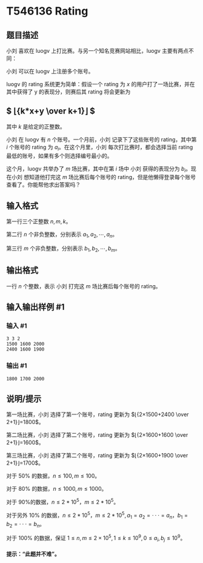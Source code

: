 # T546136 Rating

## 题目描述

小刘 喜欢在 luogv 上打比赛。与另一个知名竞赛网站相比，luogv 主要有两点不同：

小刘 可以在 luogv 上注册多个账号。

luogv 的 rating 系统更为简单：假设一个 rating 为 $x$ 的用户打了一场比赛，并在其中获得了 y 的表现分，则赛后其 rating 将会更新为
## $ ⌊{k*x+y \over k+1}⌋ $ 
其中 $k$ 是给定的正整数。

小刘 在 luogv 有 $n$ 个账号。一个月前，小刘 记录下了这些账号的 rating，其中第 $i$ 个账号的 rating 为 $a_i$。在这个月里，小刘 每次打比赛时，都会选择当前 rating 最低的账号，如果有多个则选择编号最小的。

这个月，luogv 共举办了 $m$ 场比赛，其中在第 $i$ 场中 小刘 获得的表现分为 $b_i$。现在小刘 想知道他打完这 $m$ 场比赛后每个账号的 rating，但是他懒得登录每个账号查看了。你能帮他求出答案吗？

## 输入格式

第一行三个正整数 $n,m,k$。

第二行 $n$ 个非负整数，分别表示 $a_1,a_2,⋯,a_n$。

第三行 $m$ 个非负整数，分别表示 $b_1,b_2,⋯,b_m$。

## 输出格式

一行 $n$ 个整数，表示 小刘 打完这 $m$ 场比赛后每个账号的 rating。

## 输入输出样例 #1

### 输入 #1

```
3 3 2
1500 1600 2000
2400 1600 1900
```

### 输出 #1

```
1800 1700 2000
```

## 说明/提示

第一场比赛，小刘 选择了第一个账号，rating 更新为 $⌊{2×1500+2400 \over 2+1}⌋=1800$。

第二场比赛，小刘  选择了第二个账号，rating 更新为 $⌊{2×1600+1600 \over 2+1}⌋=1600$。

第三场比赛，小刘 选择了第二个账号，rating 更新为 $⌊{2×1600+1900 \over 2+1}⌋=1700$。

对于 $50\%$ 的数据，$n≤100,m≤100$。

对于 $80\%$ 的数据，$n≤1000,m≤1000$。

对于 $90\%$的数据，$n≤2*10^5，m≤2*10^5$。

对于另外 $10\%$ 的数据，$n≤2*10^5，m≤2*10^5,a_1=a_2=···=a_n，b_1=b_2=···=b_n$。

对于 $100\%$ 的数据，保证 $1≤n,m≤2×10^5,1≤k≤10^9,0≤a_i,b_j≤10^9$。

#### 提示：“此题并不难”。